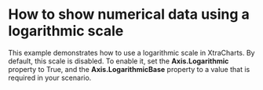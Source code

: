 # How to show numerical data using a logarithmic scale


<p>This example demonstrates how to use a logarithmic scale in XtraCharts. By default, this scale is disabled. To enable it, set the <strong>Axis.Logarithmic</strong> property to True, and the <strong>Axis.LogarithmicBase</strong> property to a value that is required in your scenario.</p>

<br/>


